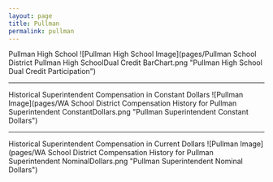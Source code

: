 ```yaml
---
layout: page
title: Pullman
permalink: pullman
---
```



Pullman High School
![Pullman High School Image](pages/Pullman School District Pullman High SchoolDual Credit BarChart.png "Pullman High School Dual Credit Participation")

___

Historical Superintendent Compensation in Constant Dollars
![Pullman Image](pages/WA School District Compensation History for Pullman Superintendent ConstantDollars.png "Pullman Superintendent Constant Dollars")

___

Historical Superintendent Compensation in Current Dollars
![Pullman Image](pages/WA School District Compensation History for Pullman Superintendent NominalDollars.png "Pullman Superintendent Nominal Dollars")